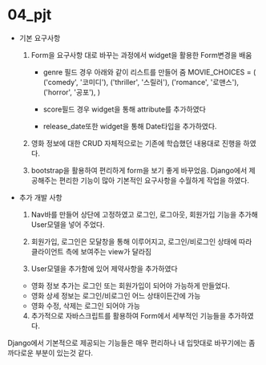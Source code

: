 # 04_pjt

- 기본 요구사항
  1. Form을 요구사항 대로 바꾸는 과정에서 widget을 활용한 Form변경을 배움
      - genre 필드 경우 아래와 같이 리스트를 만들어 줌
      MOVIE_CHOICES = (
          ('comedy', '코미디'),
          ('thriller', '스릴러'),
          ('romance', '로맨스'),
          ('horror', '공포'),
      )

      - score필드 경우 widget을 통해 attribute를 추가하였다

      - release_date또한 widget을 통해 Date타입을 추가하였다.

  2. 영화 정보에 대한 CRUD 자체적으로는 기존에 학습했던 내용대로 진행을 하였다.

  3. bootstrap을 활용하여 편리하게 form을 보기 좋게 바꾸었음. Django에서 제공해주는 편리한 기능이 많아 기본적인 요구사항을 수월하게 작업을 하였다.


- 추가 개발 사항

  1. Nav바를 만들어 상단에 고정하였고 로그인, 로그아웃, 회원가입 기능을 추가해 User모델을 넣어 주었다.

  2. 회원가입, 로그인은 모달창을 통해 이루어지고, 로그인/비로그인 상태에 따라 클라이언트 측에 보여주는 view가 달라짐

  3. User모델을 추가함에 있어 제약사항을 추가하였다
    - 영화 정보 추가는 로그인 또는 회원가입이 되어야 가능하게 만들었다.
    - 영화 상세 정보는 로그인/비로그인 어느 상태이든간에 가능
    - 영화 수정, 삭제는 로그인 되어야 가능

  4. 추가적으로 자바스크립트를 활용하여 Form에서 세부적인 기능들을 추가하였다.


Django에서 기본적으로 제공되는 기능들은 매우 편리하나 내 입맛대로 바꾸기에는 좀 까다로운 부분이 있는것 같다. 